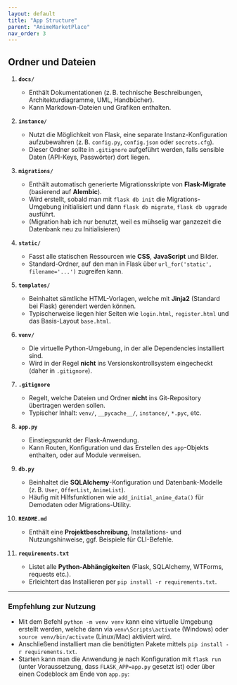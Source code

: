 ```yaml
---
layout: default
title: "App Structure"
parent: "AnimeMarketPlace"
nav_order: 3
---
```


## Ordner und Dateien

1. **`docs/`**  
   - Enthält Dokumentationen (z. B. technische Beschreibungen, Architekturdiagramme, UML, Handbücher).  
   - Kann Markdown-Dateien und Grafiken enthalten.

2. **`instance/`**  
   - Nutzt die Möglichkeit von Flask, eine separate Instanz-Konfiguration aufzubewahren (z. B. `config.py`, `config.json` oder `secrets.cfg`).  
   - Dieser Ordner sollte in `.gitignore` aufgeführt werden, falls sensible Daten (API-Keys, Passwörter) dort liegen.

3. **`migrations/`**  
   - Enthält automatisch generierte Migrationsskripte von **Flask-Migrate** (basierend auf **Alembic**).  
   - Wird erstellt, sobald man mit `flask db init` die Migrations-Umgebung initialisiert und dann `flask db migrate`, `flask db upgrade` ausführt.
   - (Migration hab ich nur benutzt, weil es mühselig war ganzezeit die Datenbank neu zu Initialisieren)

4. **`static/`**  
   - Fasst alle statischen Ressourcen wie **CSS**, **JavaScript** und Bilder.  
   - Standard-Ordner, auf den man in Flask über `url_for('static', filename='...')` zugreifen kann.

5. **`templates/`**  
   - Beinhaltet sämtliche HTML-Vorlagen, welche mit **Jinja2** (Standard bei Flask) gerendert werden können.  
   - Typischerweise liegen hier Seiten wie `login.html`, `register.html` und das Basis-Layout `base.html`.

6. **`venv/`**  
   - Die virtuelle Python-Umgebung, in der alle Dependencies installiert sind.  
   - Wird in der Regel **nicht** ins Versionskontrollsystem eingecheckt (daher in `.gitignore`).

7. **`.gitignore`**  
   - Regelt, welche Dateien und Ordner **nicht** ins Git-Repository übertragen werden sollen.  
   - Typischer Inhalt: `venv/`, `__pycache__/`, `instance/`, `*.pyc`, etc.

8. **`app.py`**  
   - Einstiegspunkt der Flask-Anwendung.  
   - Kann Routen, Konfiguration und das Erstellen des `app`-Objekts enthalten, oder auf Module verweisen.

9. **`db.py`**  
   - Beinhaltet die **SQLAlchemy**-Konfiguration und Datenbank-Modelle (z. B. `User`, `OfferList`, `AnimeList`).  
   - Häufig mit Hilfsfunktionen wie `add_initial_anime_data()` für Demodaten oder Migrations-Utility.

10. **`README.md`**  
    - Enthält eine **Projektbeschreibung**, Installations- und Nutzungshinweise, ggf. Beispiele für CLI-Befehle.  

11. **`requirements.txt`**  
    - Listet alle **Python-Abhängigkeiten** (Flask, SQLAlchemy, WTForms, requests etc.).  
    - Erleichtert das Installieren per `pip install -r requirements.txt`.

---

### Empfehlung zur Nutzung

- Mit dem Befehl `python -m venv venv` kann eine virtuelle Umgebung erstellt werden, welche dann via `venv\Scripts\activate` (Windows) oder `source venv/bin/activate` (Linux/Mac) aktiviert wird.  
- Anschließend installiert man die benötigten Pakete mittels `pip install -r requirements.txt`.  
- Starten kann man die Anwendung je nach Konfiguration mit `flask run` (unter Voraussetzung, dass `FLASK_APP=app.py` gesetzt ist) oder über einen Codeblock am Ende von `app.py`: